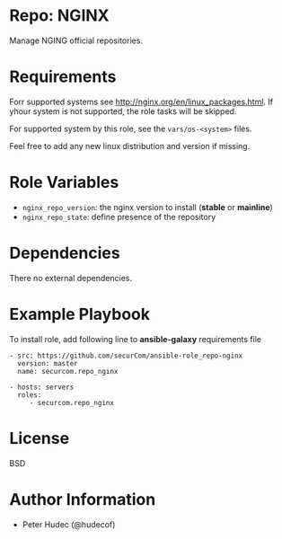 # Repo: NGINX

Manage NGING official repositories.

# Requirements

Forr supported systems  see http://nginx.org/en/linux_packages.html. If yhour system is not supported,
the role tasks will be skipped.

For supported system by this role, see the `vars/os-<system>` files.

Feel free to add any new linux distribution and version if missing.

# Role Variables

- `nginx_repo_version`: the nginx version to install (__stable__ or __mainline__)
- `nginx_repo_state`: define presence of the repository

# Dependencies

There no external dependencies.

# Example Playbook

To install role, add following line to **ansible-galaxy** requirements file
```
- src: https://github.com/securCom/ansible-role_repo-nginx
  version: master
  name: securcom.repo_nginx
```

```
- hosts: servers
  roles:
     - securcom.repo_nginx
```

# License

BSD

# Author Information


- Peter Hudec (@hudecof)